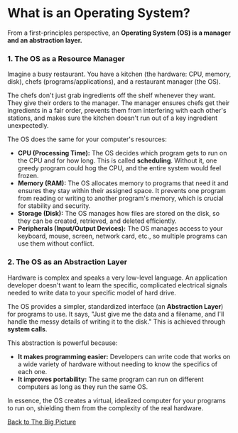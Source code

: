 # What is an Operating System?

From a first-principles perspective, an **Operating System (OS) is a manager and an abstraction layer.**

### 1. The OS as a Resource Manager

Imagine a busy restaurant. You have a kitchen (the hardware: CPU, memory, disk), chefs (programs/applications), and a restaurant manager (the OS).

The chefs don't just grab ingredients off the shelf whenever they want. They give their orders to the manager. The manager ensures chefs get their ingredients in a fair order, prevents them from interfering with each other's stations, and makes sure the kitchen doesn't run out of a key ingredient unexpectedly.

The OS does the same for your computer's resources:

*   **CPU (Processing Time):** The OS decides which program gets to run on the CPU and for how long. This is called **scheduling**. Without it, one greedy program could hog the CPU, and the entire system would feel frozen.
*   **Memory (RAM):** The OS allocates memory to programs that need it and ensures they stay within their assigned space. It prevents one program from reading or writing to another program's memory, which is crucial for stability and security.
*   **Storage (Disk):** The OS manages how files are stored on the disk, so they can be created, retrieved, and deleted efficiently.
*   **Peripherals (Input/Output Devices):** The OS manages access to your keyboard, mouse, screen, network card, etc., so multiple programs can use them without conflict.

### 2. The OS as an Abstraction Layer

Hardware is complex and speaks a very low-level language. An application developer doesn't want to learn the specific, complicated electrical signals needed to write data to your specific model of hard drive.

The OS provides a simpler, standardized interface (an **Abstraction Layer**) for programs to use. It says, "Just give me the data and a filename, and I'll handle the messy details of writing it to the disk." This is achieved through **system calls**.

This abstraction is powerful because:
*   **It makes programming easier:** Developers can write code that works on a wide variety of hardware without needing to know the specifics of each one.
*   **It improves portability:** The same program can run on different computers as long as they run the same OS.

In essence, the OS creates a virtual, idealized computer for your programs to run on, shielding them from the complexity of the real hardware.

[Back to The Big Picture](./index.md)